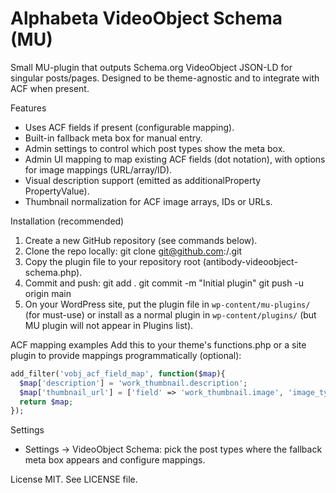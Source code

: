 # Alphabeta VideoObject Schema (MU)

Small MU-plugin that outputs Schema.org VideoObject JSON-LD for singular posts/pages. Designed to be theme-agnostic and to integrate with ACF when present.

Features
- Uses ACF fields if present (configurable mapping).
- Built-in fallback meta box for manual entry.
- Admin settings to control which post types show the meta box.
- Admin UI mapping to map existing ACF fields (dot notation), with options for image mappings (URL/array/ID).
- Visual description support (emitted as additionalProperty PropertyValue).
- Thumbnail normalization for ACF image arrays, IDs or URLs.

Installation (recommended)
1. Create a new GitHub repository (see commands below).
2. Clone the repo locally:
   git clone git@github.com:<your-user>/<repo>.git
3. Copy the plugin file to your repository root (antibody-videoobject-schema.php).
4. Commit and push:
   git add .
   git commit -m "Initial plugin"
   git push -u origin main
5. On your WordPress site, put the plugin file in `wp-content/mu-plugins/` (for must-use) or install as a normal plugin in `wp-content/plugins/` (but MU plugin will not appear in Plugins list).

ACF mapping examples
Add this to your theme's functions.php or a site plugin to provide mappings programmatically (optional):
```php
add_filter('vobj_acf_field_map', function($map){
  $map['description'] = 'work_thumbnail.description';
  $map['thumbnail_url'] = ['field' => 'work_thumbnail.image', 'image_type' => 'url'];
  return $map;
});
```

Settings
- Settings → VideoObject Schema: pick the post types where the fallback meta box appears and configure mappings.

License
MIT. See LICENSE file.
